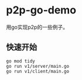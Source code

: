 # p2p-go-demo

用go实现p2p的一些例子。

## 快速开始

```shell
go mod tidy
go run v1/server/main.go
go run v1/client/main.go
```
